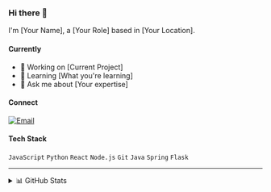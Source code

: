 ### Hi there 👋

I'm [Your Name], a [Your Role] based in [Your Location].

#### Currently
- 🔭 Working on [Current Project]
- 🌱 Learning [What you're learning]
- 💬 Ask me about [Your expertise]

#### Connect
[![Email](https://img.shields.io/badge/-Email-D14836?style=flat&logo=gmail&logoColor=white)](rudtnrla20000@gmail.com)

#### Tech Stack
`JavaScript` `Python` `React` `Node.js` `Git` `Java` `Spring` `Flask`

---

<details>
<summary>📊 GitHub Stats</summary>
<br>

![](https://github-readme-stats.vercel.app/api?username=YOUR_USERNAME&hide_border=true&show_icons=true&include_all_commits=true&count_private=true&theme=default&hide_title=true&hide=stars&line_height=24)

</details>
